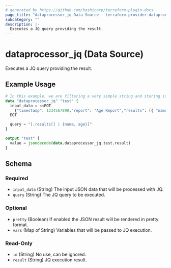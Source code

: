 ```yaml
---
# generated by https://github.com/hashicorp/terraform-plugin-docs
page_title: "dataprocessor_jq Data Source - terraform-provider-dataprocessor"
subcategory: ""
description: |-
  Executes a JQ query providing the result.
---
```


# dataprocessor_jq (Data Source)

Executes a JQ query providing the result.

## Example Usage

```terraform
# In this example, we are filtering a very simple string and storing it in a terraform output as HCL data.
data "dataprocessor_jq" "test" {
  input_data = <<EOT
    {"timestamp": 1234567890,"report": "Age Report","results": [{ "name": "John", "age": 43, "city": "TownA" },{ "name": "Joe",  "age": 10, "city": "TownB" }]}
  EOT

  query = "[.results[] | {name, age}]"
}

output "test" {
  value = jsondecode(data.dataprocessor_jq.test.result)
}
```

<!-- schema generated by tfplugindocs -->
## Schema

### Required

- `input_data` (String) The input JSON data that will be processed with JQ.
- `query` (String) The JQ query to be executed.

### Optional

- `pretty` (Boolean) If enabled the JSON result will be rendered in pretty format.
- `vars` (Map of String) Variables that will be passed to JQ execution.

### Read-Only

- `id` (String) No use, can be ignored.
- `result` (String) JQ execution result.


